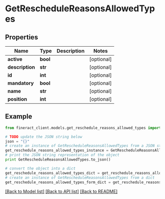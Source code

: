 # GetRescheduleReasonsAllowedTypes


## Properties

Name | Type | Description | Notes
------------ | ------------- | ------------- | -------------
**active** | **bool** |  | [optional] 
**description** | **str** |  | [optional] 
**id** | **int** |  | [optional] 
**mandatory** | **bool** |  | [optional] 
**name** | **str** |  | [optional] 
**position** | **int** |  | [optional] 

## Example

```python
from fineract_client.models.get_reschedule_reasons_allowed_types import GetRescheduleReasonsAllowedTypes

# TODO update the JSON string below
json = "{}"
# create an instance of GetRescheduleReasonsAllowedTypes from a JSON string
get_reschedule_reasons_allowed_types_instance = GetRescheduleReasonsAllowedTypes.from_json(json)
# print the JSON string representation of the object
print GetRescheduleReasonsAllowedTypes.to_json()

# convert the object into a dict
get_reschedule_reasons_allowed_types_dict = get_reschedule_reasons_allowed_types_instance.to_dict()
# create an instance of GetRescheduleReasonsAllowedTypes from a dict
get_reschedule_reasons_allowed_types_form_dict = get_reschedule_reasons_allowed_types.from_dict(get_reschedule_reasons_allowed_types_dict)
```
[[Back to Model list]](../README.md#documentation-for-models) [[Back to API list]](../README.md#documentation-for-api-endpoints) [[Back to README]](../README.md)


